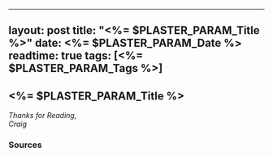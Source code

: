 
---
layout: post
title: "<%= $PLASTER_PARAM_Title %>"
date: <%= $PLASTER_PARAM_Date %>
readtime: true
tags: [<%= $PLASTER_PARAM_Tags %>]
---

<!--more-->

## <%= $PLASTER_PARAM_Title %>





*Thanks for Reading,*  
*Craig*

### Sources


